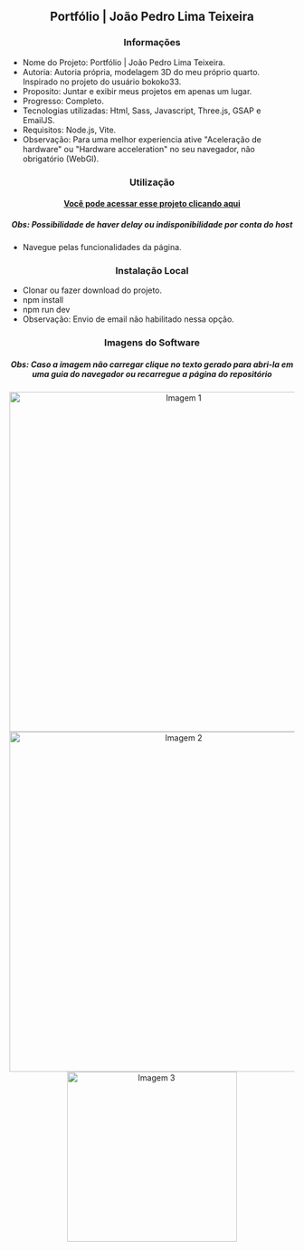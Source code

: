 <h2 align="center">Portfólio | João Pedro Lima Teixeira</h2>

<h3 align="center">Informações</h3>
 
- Nome do Projeto: Portfólio | João Pedro Lima Teixeira.
- Autoria: Autoria própria, modelagem 3D do meu próprio quarto. Inspirado no projeto do usuário bokoko33.
- Proposito: Juntar e exibir meus projetos em apenas um lugar.
- Progresso: Completo.
- Tecnologias utilizadas: Html, Sass, Javascript, Three.js, GSAP e EmailJS.
- Requisitos: Node.js, Vite.
- Observação: Para uma melhor experiencia ative "Aceleração de hardware" ou "Hardware acceleration" no seu navegador, não obrigatório (WebGl).

<h3 align="center">Utilização</h3>

<h4 align="center"><a href="https://joaopedrolt.vercel.app">Você pode acessar esse projeto clicando aqui</a></h3>
<h5 align="center">Obs: Possibilidade de haver delay ou indisponibilidade por conta do host</h5>

- Navegue pelas funcionalidades da página.

<h3 align="center">Instalação Local</h3>

- Clonar ou fazer download do projeto.
- npm install
- npm run dev
- Observação: Envio de email não habilitado nessa opção.

<h3 align="center">Imagens do Software</h3>

<h5 align="center">Obs: Caso a imagem não carregar clique no texto gerado para abri-la em uma guia do navegador ou recarregue a página do repositório</h5>

<div align="center"><img src="http://drive.google.com/uc?export=view&id=1AuA6bTjeIQnQubRCkVytgG4Uno4fUhyz" width=600 alt="Imagem 1" /></div>

<div align="center"><img src="http://drive.google.com/uc?export=view&id=1Au0mrkChAxy72fUort_s5jgZvVFVDCLz" width=600 alt="Imagem 2" /></div>

<div align="center"><img src="http://drive.google.com/uc?export=view&id=1AdY0IQxgRuuYUgSUtE6MpqxyQU5VHoN8" width=300 alt="Imagem 3" /></div>
